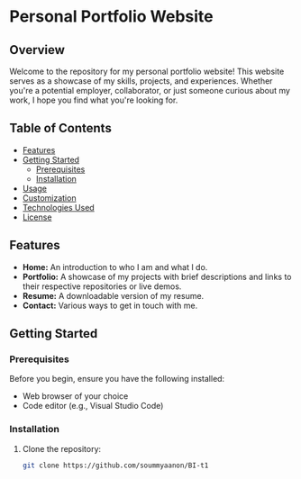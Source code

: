 # Personal Portfolio Website

## Overview

Welcome to the repository for my personal portfolio website! This website serves as a showcase of my skills, projects, and experiences. Whether you're a potential employer, collaborator, or just someone curious about my work, I hope you find what you're looking for.

## Table of Contents

- [Features](#features)
- [Getting Started](#getting-started)
  - [Prerequisites](#prerequisites)
  - [Installation](#installation)
- [Usage](#usage)
- [Customization](#customization)
- [Technologies Used](#technologies-used)
- [License](#license)

## Features

- **Home:** An introduction to who I am and what I do.
- **Portfolio:** A showcase of my projects with brief descriptions and links to their respective repositories or live demos.
- **Resume:** A downloadable version of my resume.
- **Contact:** Various ways to get in touch with me.

## Getting Started

### Prerequisites

Before you begin, ensure you have the following installed:

- Web browser of your choice
- Code editor (e.g., Visual Studio Code)

### Installation

1. Clone the repository:

   ```bash
   git clone https://github.com/soummyaanon/BI-t1

